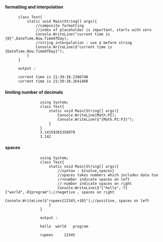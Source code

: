 #### formatiing and interpolation

          class Test{    
              static void Main(String[] args){        
                  //composite formatting
                  //index of placeholder is important, starts with zero    
                  Console.WriteLine("current time is {0}",DateTime.Now.TimeOfDay);
                  //string interpolation : use $ before string
                  Console.WriteLine($"current time is {DateTime.Now.TimeOfDay}");   
              }
          }
          
          output : 
          
          current time is 21:39:18.2386740
          current time is 21:39:18.2641460


#### limiting number of decimals

                    using System;
                    class Test{    
                        static void Main(String[] args){        
                            Console.WriteLine(Math.PI);
                            Console.WriteLine($"{Math.PI:F3}");
                        }
                    }
                    3.14159265358979
                    3.142
                    
#### spaces 

                    using System;
                    class Test{    
                        static void Main(String[] args){      
                            //syntax : ${value,spaces}
                            //spaces takes numbers which includes data too
                            //+number indicate spaces on left
                            //-number indicate spaces on right
                            Console.WriteLine($"{"hello",-7}{"world",-8}program");//negetive , spaces on right        
                            Console.WriteLine($"rupees{12345,+10}");//positive, spaces on left
                        }
                    }

                    output : 
                    
                    hello  world   program
                    
                    rupees     12345
